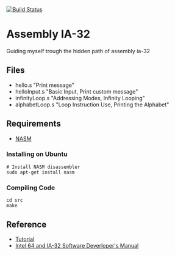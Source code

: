 [![Build Status](https://travis-ci.org/akafael/assembly-ia32-sandbox.svg?branch=master)](https://travis-ci.org/akafael/assembly-ia32-sandbox)

Assembly IA-32
=============

Guiding myself trough the hidden path of assembly ia-32

## Files

 * hello.s "Print message"
 * helloInput.s "Basic Input, Print custom message"
 * infinityLoop.s "Addressing Modes, Infinity Looping"
 * alphabetLoop.s "Loop Instruction Use, Printing the Alphabet"

## Requirements

 * [NASM](http://www.nasm.us/)

### Installing on Ubuntu
```
# Install NASM disassembler
sudo apt-get install nasm
```

### Compiling Code
```
cd src
make
```

## Reference

* [Tutorial](https://www.tutorialspoint.com/assembly_programming/index.htm)
* [Intel 64 and IA-32 Software Deverloper's Manual](https://www.intel.com/content/dam/www/public/us/en/documents/manuals/64-ia-32-architectures-software-developer-instruction-set-reference-manual-325383.pdf)
